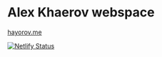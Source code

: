 # Alex Khaerov webspace

[hayorov.me](https://hayorov.me)

[![Netlify Status](https://api.netlify.com/api/v1/badges/1bca3cb2-085f-4d56-b815-5852ce4bf831/deploy-status)](https://app.netlify.com/sites/hayorov/deploys)
